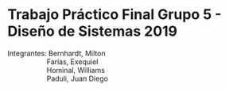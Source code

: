 # Trabajo Práctico Final Grupo 5 - Diseño de Sistemas 2019
Integrantes: Bernhardt, Milton <br />
&nbsp;&nbsp;&nbsp;&nbsp;&nbsp;&nbsp;&nbsp;&nbsp;&nbsp;&nbsp;&nbsp;&nbsp;&nbsp;&nbsp;&nbsp;&nbsp;&nbsp;&nbsp;&nbsp;&nbsp;Farías, Exequiel <br />
&nbsp;&nbsp;&nbsp;&nbsp;&nbsp;&nbsp;&nbsp;&nbsp;&nbsp;&nbsp;&nbsp;&nbsp;&nbsp;&nbsp;&nbsp;&nbsp;&nbsp;&nbsp;&nbsp;&nbsp;Hominal, Williams <br />
&nbsp;&nbsp;&nbsp;&nbsp;&nbsp;&nbsp;&nbsp;&nbsp;&nbsp;&nbsp;&nbsp;&nbsp;&nbsp;&nbsp;&nbsp;&nbsp;&nbsp;&nbsp;&nbsp;&nbsp;Paduli, Juan Diego <br />